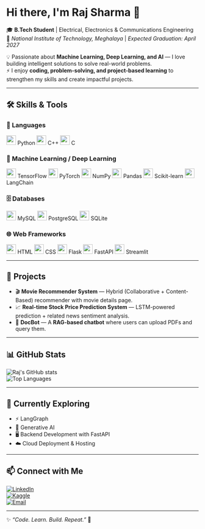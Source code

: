 # Hi there, I'm Raj Sharma 👋  

🎓 **B.Tech Student** | Electrical, Electronics & Communications Engineering  
📍 *National Institute of Technology, Meghalaya* | *Expected Graduation: April 2027*  

💡 Passionate about **Machine Learning, Deep Learning, and AI** — I love building intelligent solutions to solve real-world problems.  
⚡ I enjoy **coding, problem-solving, and project-based learning** to strengthen my skills and create impactful projects.  

---

## 🛠️ Skills & Tools  

### 🚀 Languages  
<p>
  <img src="https://cdn.jsdelivr.net/gh/devicons/devicon/icons/python/python-original.svg" width="25"/> Python  
  <img src="https://cdn.jsdelivr.net/gh/devicons/devicon/icons/cplusplus/cplusplus-original.svg" width="25"/> C++  
  <img src="https://cdn.jsdelivr.net/gh/devicons/devicon/icons/c/c-original.svg" width="25"/> C  
</p>

### 🤖 Machine Learning / Deep Learning  
<p>
  <img src="https://cdn.jsdelivr.net/gh/devicons/devicon/icons/tensorflow/tensorflow-original.svg" width="25"/> TensorFlow  
  <img src="https://cdn.jsdelivr.net/gh/devicons/devicon/icons/pytorch/pytorch-original.svg" width="25"/> PyTorch  
  <img src="https://cdn.jsdelivr.net/gh/devicons/devicon/icons/numpy/numpy-original.svg" width="25"/> NumPy  
  <img src="https://cdn.jsdelivr.net/gh/devicons/devicon/icons/pandas/pandas-original.svg" width="25"/> Pandas  
  <img src="https://cdn.jsdelivr.net/gh/devicons/devicon/icons/scikitlearn/scikitlearn-original.svg" width="25"/> Scikit-learn  
  <img src="https://avatars.githubusercontent.com/u/126733545?s=200&v=4" width="25"/> LangChain  
</p>

### 🗄️ Databases  
<p>
  <img src="https://cdn.jsdelivr.net/gh/devicons/devicon/icons/mysql/mysql-original.svg" width="25"/> MySQL  
  <img src="https://cdn.jsdelivr.net/gh/devicons/devicon/icons/postgresql/postgresql-original.svg" width="25"/> PostgreSQL  
  <img src="https://cdn.jsdelivr.net/gh/devicons/devicon/icons/sqlite/sqlite-original.svg" width="25"/> SQLite  
</p>

### 🌐 Web Frameworks  
<p>
  <img src="https://cdn.jsdelivr.net/gh/devicons/devicon/icons/html5/html5-original.svg" width="25"/> HTML  
  <img src="https://cdn.jsdelivr.net/gh/devicons/devicon/icons/css3/css3-original.svg" width="25"/> CSS  
  <img src="https://cdn.jsdelivr.net/gh/devicons/devicon/icons/flask/flask-original.svg" width="25"/> Flask  
  <img src="https://cdn.jsdelivr.net/gh/devicons/devicon/icons/fastapi/fastapi-original.svg" width="25"/> FastAPI  
  <img src="https://streamlit.io/images/brand/streamlit-mark-color.png" width="25"/> Streamlit  
</p>

---

## 🚀 Projects  

- 🎬 **Movie Recommender System** — Hybrid (Collaborative + Content-Based) recommender with movie details page.  
- 📈 **Real-time Stock Price Prediction System** — LSTM-powered prediction + related news sentiment analysis.  
- 🤖 **DocBot** — A **RAG-based chatbot** where users can upload PDFs and query them.  

---

## 📊 GitHub Stats  

![Raj's GitHub stats](https://github-readme-stats.vercel.app/api?username=Rajsharma27&show_icons=true&theme=radical)  
![Top Languages](https://github-readme-stats.vercel.app/api/top-langs/?username=Rajsharma27&layout=compact&theme=radical)  

---

## 🌱 Currently Exploring  

- ⚡ LangGraph  
- 🎨 Generative AI  
- 🖥️ Backend Development with FastAPI  
- ☁️ Cloud Deployment & Hosting  

---

## 📫 Connect with Me  

[![LinkedIn](https://img.shields.io/badge/LinkedIn-blue?logo=linkedin&logoColor=white)](https://www.linkedin.com/in/raj-sharma)  
[![Kaggle](https://img.shields.io/badge/Kaggle-20BEFF?logo=kaggle&logoColor=white)](https://www.kaggle.com/rsbit30)  
[![Email](https://img.shields.io/badge/Email-D14836?logo=gmail&logoColor=white)](mailto:sharmaraj.sm@gmail.com)  

---

✨ *“Code. Learn. Build. Repeat.”* 🚀  
